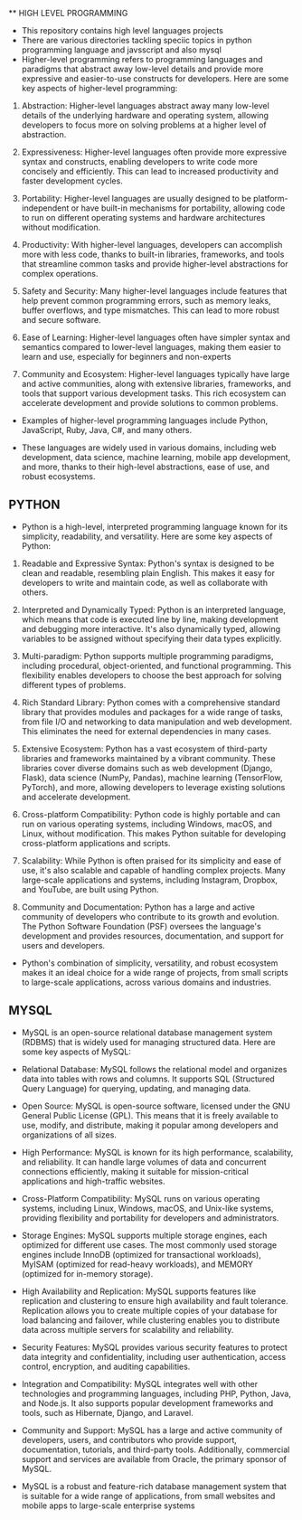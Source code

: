 ** HIGH LEVEL PROGRAMMING
* This repository contains high level languages projects
* There are various directories tackling speciic topics in python programming language and javsscript and also mysql
* Higher-level programming refers to programming languages and paradigms that abstract away low-level details and provide more expressive and easier-to-use constructs for developers. Here are some key aspects of higher-level programming:
1. Abstraction: Higher-level languages abstract away many low-level details of the underlying hardware and operating system, allowing developers to focus more on solving problems at a higher level of abstraction.

2. Expressiveness: Higher-level languages often provide more expressive syntax and constructs, enabling developers to write code more concisely and efficiently. This can lead to increased productivity and faster development cycles.

3. Portability: Higher-level languages are usually designed to be platform-independent or have built-in mechanisms for portability, allowing code to run on different operating systems and hardware architectures without modification.

4. Productivity: With higher-level languages, developers can accomplish more with less code, thanks to built-in libraries, frameworks, and tools that streamline common tasks and provide higher-level abstractions for complex operations.

5. Safety and Security: Many higher-level languages include features that help prevent common programming errors, such as memory leaks, buffer overflows, and type mismatches. This can lead to more robust and secure software.

6. Ease of Learning: Higher-level languages often have simpler syntax and semantics compared to lower-level languages, making them easier to learn and use, especially for beginners and non-experts

7. Community and Ecosystem: Higher-level languages typically have large and active communities, along with extensive libraries, frameworks, and tools that support various development tasks. This rich ecosystem can accelerate development and provide solutions to common problems.

* Examples of higher-level programming languages include Python, JavaScript, Ruby, Java, C#, and many others.

* These languages are widely used in various domains, including web development, data science, machine learning, mobile app development, and more, thanks to their high-level abstractions, ease of use, and robust ecosystems.

## PYTHON
* Python is a high-level, interpreted programming language known for its simplicity, readability, and versatility. Here are some key aspects of Python:

1. Readable and Expressive Syntax: Python's syntax is designed to be clean and readable, resembling plain English. This makes it easy for developers to write and maintain code, as well as collaborate with others.

2. Interpreted and Dynamically Typed: Python is an interpreted language, which means that code is executed line by line, making development and debugging more interactive. It's also dynamically typed, allowing variables to be assigned without specifying their data types explicitly.

3. Multi-paradigm: Python supports multiple programming paradigms, including procedural, object-oriented, and functional programming. This flexibility enables developers to choose the best approach for solving different types of problems.

4. Rich Standard Library: Python comes with a comprehensive standard library that provides modules and packages for a wide range of tasks, from file I/O and networking to data manipulation and web development. This eliminates the need for external dependencies in many cases.

5. Extensive Ecosystem: Python has a vast ecosystem of third-party libraries and frameworks maintained by a vibrant community. These libraries cover diverse domains such as web development (Django, Flask), data science (NumPy, Pandas), machine learning (TensorFlow, PyTorch), and more, allowing developers to leverage existing solutions and accelerate development.

6. Cross-platform Compatibility: Python code is highly portable and can run on various operating systems, including Windows, macOS, and Linux, without modification. This makes Python suitable for developing cross-platform applications and scripts.

7. Scalability: While Python is often praised for its simplicity and ease of use, it's also scalable and capable of handling complex projects. Many large-scale applications and systems, including Instagram, Dropbox, and YouTube, are built using Python.

8. Community and Documentation: Python has a large and active community of developers who contribute to its growth and evolution. The Python Software Foundation (PSF) oversees the language's development and provides resources, documentation, and support for users and developers.

* Python's combination of simplicity, versatility, and robust ecosystem makes it an ideal choice for a wide range of projects, from small scripts to large-scale applications, across various domains and industries.

## MYSQL
* MySQL is an open-source relational database management system (RDBMS) that is widely used for managing structured data. Here are some key aspects of MySQL:

* Relational Database: MySQL follows the relational model and organizes data into tables with rows and columns. It supports SQL (Structured Query Language) for querying, updating, and managing data.

* Open Source: MySQL is open-source software, licensed under the GNU General Public License (GPL). This means that it is freely available to use, modify, and distribute, making it popular among developers and organizations of all sizes.

* High Performance: MySQL is known for its high performance, scalability, and reliability. It can handle large volumes of data and concurrent connections efficiently, making it suitable for mission-critical applications and high-traffic websites.

* Cross-Platform Compatibility: MySQL runs on various operating systems, including Linux, Windows, macOS, and Unix-like systems, providing flexibility and portability for developers and administrators.

* Storage Engines: MySQL supports multiple storage engines, each optimized for different use cases. The most commonly used storage engines include InnoDB (optimized for transactional workloads), MyISAM (optimized for read-heavy workloads), and MEMORY (optimized for in-memory storage).

* High Availability and Replication: MySQL supports features like replication and clustering to ensure high availability and fault tolerance. Replication allows you to create multiple copies of your database for load balancing and failover, while clustering enables you to distribute data across multiple servers for scalability and reliability.

* Security Features: MySQL provides various security features to protect data integrity and confidentiality, including user authentication, access control, encryption, and auditing capabilities.

* Integration and Compatibility: MySQL integrates well with other technologies and programming languages, including PHP, Python, Java, and Node.js. It also supports popular development frameworks and tools, such as Hibernate, Django, and Laravel.

* Community and Support: MySQL has a large and active community of developers, users, and contributors who provide support, documentation, tutorials, and third-party tools. Additionally, commercial support and services are available from Oracle, the primary sponsor of MySQL.

* MySQL is a robust and feature-rich database management system that is suitable for a wide range of applications, from small websites and mobile apps to large-scale enterprise systems
